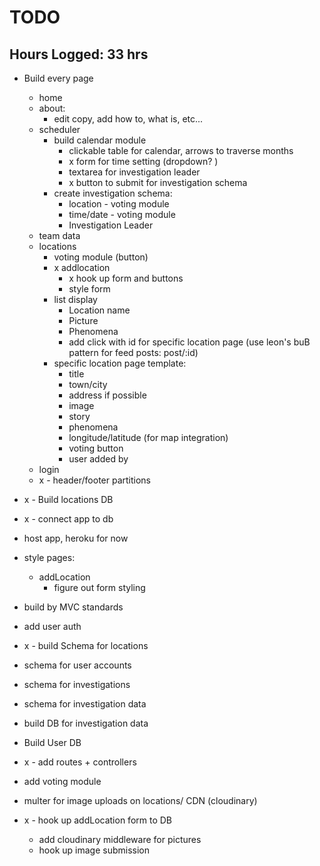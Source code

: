 # TODO

## Hours Logged: 33 hrs

* Build every page
    - home
    - about:
        - edit copy, add how to, what is, etc...
    - scheduler
        - build calendar module
            - clickable table for calendar, arrows to traverse months
            - x form for time setting (dropdown? )
            - textarea for investigation leader
            - x button to submit for investigation schema
        - create investigation schema:
            - location - voting module
            - time/date - voting module
            - Investigation Leader
    - team data
    - locations
        - voting module (button)
        - x addlocation
            - x hook up form and buttons
            - style form
        - list display
            - Location name
            - Picture
            - Phenomena
            - add click with id for specific location page (use leon's buB pattern for feed posts: post/:id)
        - specific location page template: 
            - title
            - town/city
            - address if possible
            - image
            - story
            - phenomena
            - longitude/latitude (for map integration)
            - voting button 
            - user added by
    - login
    - x - header/footer partitions

* x - Build locations DB


* x - connect app to db

* host app, heroku for now

* style pages:
    - addLocation
        - figure out form styling

* build by MVC standards

* add user auth

*  x - build Schema for locations

* schema for user accounts

* schema for investigations 

* schema for investigation data

* build DB for investigation data

* Build User DB

* x - add routes + controllers

* add voting module 

* multer for image uploads on locations/ CDN (cloudinary)

* x - hook up addLocation form to DB
	- add cloudinary middleware for pictures
	- hook up image submission  
